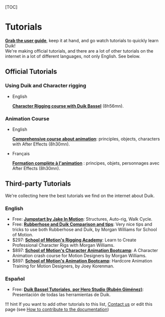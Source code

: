 [TOC]

# Tutorials

__[Grab the user guide](printed-user-guide.md)__, keep it at hand, and go watch tutorials to quickly learn Duik!  
We're making official tutorials, and there are a lot of other tutorials on the internet in a lot of different languages, not only English. See below.  

## Official Tutorials

### Using Duik and Character rigging

- English

    [**Character Rigging course with Duik Bassel**](https://en.tuto.com/after-effects/the-official-character-rigging-course-with-duik-bassel-after-effects,115371.html?cc=vyKT3i) (8h56mn).

### Animation Course

- English

    [**Comprehensive course about animation**](https://en.tuto.com/after-effects/comprehensive-animation-course-principles-objects-characters-after-effects,112561.html?cc=vyKT3i): principles, objects, characters with After Effects (8h30mn).

- Français

    [**Formation complète à l'animation**](https://fr.tuto.com/after-effects/after-effects-formation-complete-a-l-animation-principes-objets-personnages-after-effects,93551.html?cc=vyKT3i) : principes, objets, personnages avec After Effects (8h30mn).

## Third-party Tutorials

We're collecting here the best tutorials we find on the internet about Duik.

### English

- Free: [**Jumpstart by Jake In Motion**](https://www.youtube.com/watch?v=i63vPXJ00r0): Structures, Auto-rig, Walk Cycle.
- Free: [**Rubberhose and Duik Comparison and tips**](https://www.youtube.com/watch?v=B-v8A9ZdqL4): Very nice tips and tricks to use both Rubberhose and Duik, by Morgan Williams for School of Motion.
- $297: [**School of Motion's Rigging Academy**](https://www.schoolofmotion.com/rigging-academy?ref_id=duduf): Learn to Create Professional Character Rigs with Morgan Williams.
- $897: [**School of Motion's Character Animation Bootcamp**](https://www.schoolofmotion.com/character-animation-bootcamp?ref_id=duduf): A Character Animation crash course for Motion Designers by Morgan Williams.
- $897: [**School of Motion's Animation Bootcamp**](https://www.schoolofmotion.com/animation-bootcamp?ref_id=duduf): Hardcore Animation Training for Motion Designers, by Joey Korenman.

### Español

- Free: [**Duik Bassel Tutoriales, por Hero Studio (Rubén Giménez)**](https://www.youtube.com/playlist?list=PLqgjVVKs3VV6QJiwybvMZarWo1cUS-RiV): Presentación de todas las herramientas de Duik.

!!! hint
    If you want to add other tutorials to this list, [Contact us](../../../contact) or edit this page (see [How to contribute to the documentation](../../../contribute))
